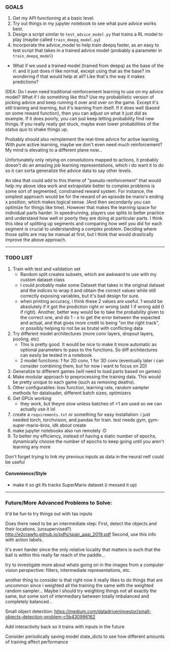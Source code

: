 ### GOALS
1. Get my API functioning at a basic level.
2. Try out things in my jupyter notebook to see what pure advice works best.
3. Design a script similar to `test_advice_model.py` that trains a RL model
to play (maybe called `train_deepq_model.py`)
4. Incorporate the advice_model to help train deepq faster, as an easy to test
script that takes in a trained advice model (probably a parameter in `train_deepq_model`)

* What if we used a trained model (trained from deepq) as the base of the rl. and it just does
rl like normal, except using that as the base? im wondering if that would help at all? Like that's
the way it makes predictions?

IDEA:
Do I even need traditional reinforcement learning to use on my advice model? What if I
do something like this? Use my probabilistic version of picking advice and keep running
it over and over on the game. Except it's still training and learning, but it's learning
from itself. If it does well (based on some reward function), then you can adjust on 
what it just did as example. If it does poorly, you can just keep letting probability 
find new things. If you really really get stuck, maybe even lower probabilities of the
status quo to shake things up.

Probably should also reimplement the real-time advice for active learning. With pure
active learning, maybe we don't even need much reinforcement? My mind is elevating to 
a different plane now...

Unfortunately only relying on convolutions mapped to actions, it probably doesn't do
an amazing job learning representations, which i do want it to do so it can sorta
generalize the advice data to say other levels.

An idea that could add to this theme of "pseudo reinforcement" that would help my
above idea work and extrapolate better to complex problems is some sort of segmented,
constrained reward system. For instance, the simplest approach would be for the reward
of an episode be mario's ending x position, which makes logical sense. (And then secondarily
you can optimize for things like time). However that makes the learning space for 
individual parts harder. In speedrunning, players use splits to better practice and
understand how well or poorly they are doing at particular parts. I think this idea of
splitting up segments and comparing how well you did for each segment is crucial to
understanding a complex problem. Deciding where those splits are may be manual at first,
but I think that would drastically improve the above approach. 

-----

### TODO LIST
1. Train with test and validation set
    - Random split creates subsets, which are awkward to use
    with my custom dataset class
    - I could probably make some Dataset that takes in the
    original dataset and the indices to wrap it and obtain
    the correct values while still correctly exposing 
    variables, but it's bad design for sure.
    - when printing accuracy, i think these 2 values are useful. 1 would be absolutely if it got
    the prediction right or wrong (add 1 if wrong add 0 if right). Another, better way would be
    to take the probability given to the correct one, and do 1 - x to get the error between the
    expected and actual, and that gives more credit to being "on the right track", or possibly
    helping to not be as brutal with conflicting data
2. Try different model architectures (more conv layers, dropout layers, pooling, etc)
    - This is pretty good. It would be nice to make it more automatic as optional 
    parameters to pass to the functions. So diff architectures can easily be tested
    in a notebook.
    - 2 model functions: 1 for 2D conv, 1 for 3D conv (eventually later i can consider
    combining them, but for now i want to focus on 2D)
3. Generalize to different games (will need to load parts based on games)
4. Make modular approach to preprocessing the training data. This would be pretty unique to each game
(such as removing deaths).
5. Other configurables: loss function, learning rate, random sampler methods for dataloader, different batch sizes,
optimizers
6. Get GPUs working
    - they work, but theyre slow unless batches of >1 are used so we can actually use
    it lol
7. create a `requirements.txt` or something for easy installation: i just needed torch,
torchvision, and pandas for train. test needs gym, gym-super-mario-bros, idk about create
8. make jupyter notebooks also run remotely :D
9. To better my efficiency, instead of having a static number of epochs, dynamically choose the
number of epochs to keep going until you aren't learning any more

Don't forget trying to link my previous inputs as data in the neural net! could be useful

#### Convenience/Style
- make it so git lfs tracks SuperMario dataset (i messed it up)

-----

### Future/More Advanced Problems to Solve:
it'd be fun to try things out with tas inputs

Does there need to be an intermediate step:
First, detect the objects and their locations. (unsupervised?)
http://e2crawfo.github.io/pdfs/spair_aaai_2019.pdf
Second, use this info with action labels.

It's even harder since the only relative locality that matters
is such that the ball is within this really far reach of the
paddle...

try to investigate more about whats going on in the images from a computer vision 
perspective: filters, intermediate representations, etc.

another thing to consider is that right now it really likes to do things that
are uncommon since i weighted all the training the same with the weighted
random sampler... Maybe I should try weighting things not all exactly the same,
but some sort of intermediary between totally imbalanced and completely balanced...

Small object detection:
https://medium.com/datadriveninvestor/small-objects-detection-problem-c5b430996162

Add interactivity back so it trains with inputs in the future

Consider periodically saving model state_dicts to see how different amounts of training affect performance